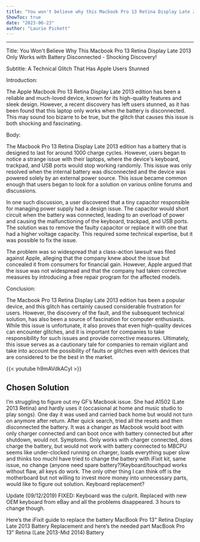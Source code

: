 ```yaml
---
title: "You won't believe why this Macbook Pro 13 Retina Display Late 2013 only works with battery disconnected - shocking discovery!"
ShowToc: true 
date: "2023-06-23"
author: "Laurie Pickett"
---
```

*****
Title: You Won't Believe Why This Macbook Pro 13 Retina Display Late 2013 Only Works with Battery Disconnected - Shocking Discovery!

Subtitle: A Technical Glitch That Has Apple Users Stunned

Introduction:

The Apple Macbook Pro 13 Retina Display Late 2013 edition has been a reliable and much-loved device, known for its high-quality features and sleek design. However, a recent discovery has left users stunned, as it has been found that this laptop only works when the battery is disconnected. This may sound too bizarre to be true, but the glitch that causes this issue is both shocking and fascinating.

Body:

The Macbook Pro 13 Retina Display Late 2013 edition has a battery that is designed to last for around 1000 charge cycles. However, users began to notice a strange issue with their laptops, where the device's keyboard, trackpad, and USB ports would stop working randomly. This issue was only resolved when the internal battery was disconnected and the device was powered solely by an external power source. This issue became common enough that users began to look for a solution on various online forums and discussions.

In one such discussion, a user discovered that a tiny capacitor responsible for managing power supply had a design issue. The capacitor would short circuit when the battery was connected, leading to an overload of power and causing the malfunctioning of the keyboard, trackpad, and USB ports. The solution was to remove the faulty capacitor or replace it with one that had a higher voltage capacity. This required some technical expertise, but it was possible to fix the issue.

The problem was so widespread that a class-action lawsuit was filed against Apple, alleging that the company knew about the issue but concealed it from consumers for financial gain. However, Apple argued that the issue was not widespread and that the company had taken corrective measures by introducing a free repair program for the affected models.

Conclusion:

The Macbook Pro 13 Retina Display Late 2013 edition has been a popular device, and this glitch has certainly caused considerable frustration for users. However, the discovery of the fault, and the subsequent technical solution, has also been a source of fascination for computer enthusiasts. While this issue is unfortunate, it also proves that even high-quality devices can encounter glitches, and it is important for companies to take responsibility for such issues and provide corrective measures. Ultimately, this issue serves as a cautionary tale for companies to remain vigilant and take into account the possibility of faults or glitches even with devices that are considered to be the best in the market.

{{< youtube h9mAVdkACyI >}} 



## Chosen Solution
 I’m struggling to figure out my GF’s Macbook issue.  She had A1502 (Late 2013 Retina) and hardly uses it (occasional at home and music studio to play songs). One day it was used and carried back home but would not turn on anymore after return. After quick search, tried all the resets and then disconnected the battery. It was a changer as Macbook would boot with only charger connected and can boot once with battery connected but after shutdown, would not.
Symptoms.
Only works with charger connected, does charge the battery, but would not work with battery connected to MBCPU seems like under-clocked running on charger, loads everything super slow and thinks too muchI have tried to change the battery with iFixit kit, same issue, no change (anyone need spare battery?)Keyboard/touchpad works without flaw, all keys do work.
The only other thing I can think off is the motherboard but not willing to invest more money into unnecessary parts, would like to figure out solution. Keyboard replacement?

Update (09/12/2019)
FIXED: Keyboard was the culprit. Replaced with new OEM keyboard from eBay and all the problems disappeared.  3 hours to change though.

 Here’s the iFixit guide to replace the battery MacBook Pro 13" Retina Display Late 2013 Battery Replacement and here’s the needed part MacBook Pro 13" Retina (Late 2013-Mid 2014) Battery




